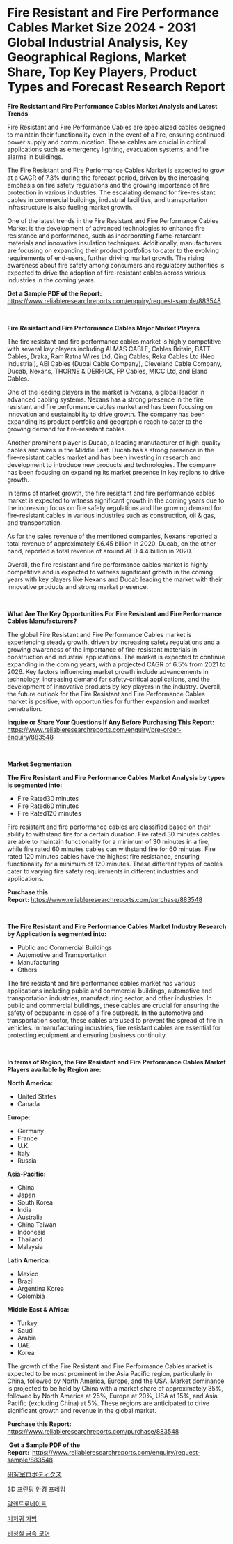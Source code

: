 <p><h1>Fire Resistant and Fire Performance Cables Market Size 2024 - 2031 Global Industrial Analysis, Key Geographical Regions, Market Share, Top Key Players, Product Types and Forecast Research Report</h1></p><p><strong>Fire Resistant and Fire Performance Cables Market Analysis and Latest Trends</strong></p>
<p><p>Fire Resistant and Fire Performance Cables are specialized cables designed to maintain their functionality even in the event of a fire, ensuring continued power supply and communication. These cables are crucial in critical applications such as emergency lighting, evacuation systems, and fire alarms in buildings.</p><p>The Fire Resistant and Fire Performance Cables Market is expected to grow at a CAGR of 7.3% during the forecast period, driven by the increasing emphasis on fire safety regulations and the growing importance of fire protection in various industries. The escalating demand for fire-resistant cables in commercial buildings, industrial facilities, and transportation infrastructure is also fueling market growth.</p><p>One of the latest trends in the Fire Resistant and Fire Performance Cables Market is the development of advanced technologies to enhance fire resistance and performance, such as incorporating flame-retardant materials and innovative insulation techniques. Additionally, manufacturers are focusing on expanding their product portfolios to cater to the evolving requirements of end-users, further driving market growth. The rising awareness about fire safety among consumers and regulatory authorities is expected to drive the adoption of fire-resistant cables across various industries in the coming years.</p></p>
<p><strong>Get a Sample PDF of the Report:&nbsp;</strong> <a href="https://www.reliableresearchreports.com/enquiry/request-sample/883548">https://www.reliableresearchreports.com/enquiry/request-sample/883548</a></p>
<p>&nbsp;</p>
<p><strong>Fire Resistant and Fire Performance Cables Major Market Players</strong></p>
<p><p>The fire resistant and fire performance cables market is highly competitive with several key players including ALMAS CABLE, Cables Britain, BATT Cables, Draka, Ram Ratna Wires Ltd, Qing Cables, Reka Cables Ltd (Neo Industrial), AEI Cables (Dubai Cable Company), Cleveland Cable Company, Ducab, Nexans, THORNE & DERRICK, FP Cables, MICC Ltd, and Eland Cables.</p><p>One of the leading players in the market is Nexans, a global leader in advanced cabling systems. Nexans has a strong presence in the fire resistant and fire performance cables market and has been focusing on innovation and sustainability to drive growth. The company has been expanding its product portfolio and geographic reach to cater to the growing demand for fire-resistant cables.</p><p>Another prominent player is Ducab, a leading manufacturer of high-quality cables and wires in the Middle East. Ducab has a strong presence in the fire-resistant cables market and has been investing in research and development to introduce new products and technologies. The company has been focusing on expanding its market presence in key regions to drive growth.</p><p>In terms of market growth, the fire resistant and fire performance cables market is expected to witness significant growth in the coming years due to the increasing focus on fire safety regulations and the growing demand for fire-resistant cables in various industries such as construction, oil & gas, and transportation.</p><p>As for the sales revenue of the mentioned companies, Nexans reported a total revenue of approximately €6.45 billion in 2020. Ducab, on the other hand, reported a total revenue of around AED 4.4 billion in 2020.</p><p>Overall, the fire resistant and fire performance cables market is highly competitive and is expected to witness significant growth in the coming years with key players like Nexans and Ducab leading the market with their innovative products and strong market presence.</p></p>
<p>&nbsp;</p>
<p><strong>What Are The Key Opportunities For Fire Resistant and Fire Performance Cables Manufacturers?</strong></p>
<p><p>The global Fire Resistant and Fire Performance Cables market is experiencing steady growth, driven by increasing safety regulations and a growing awareness of the importance of fire-resistant materials in construction and industrial applications. The market is expected to continue expanding in the coming years, with a projected CAGR of 6.5% from 2021 to 2026. Key factors influencing market growth include advancements in technology, increasing demand for safety-critical applications, and the development of innovative products by key players in the industry. Overall, the future outlook for the Fire Resistant and Fire Performance Cables market is positive, with opportunities for further expansion and market penetration.</p></p>
<p><strong>Inquire or Share Your Questions If Any Before Purchasing This Report:</strong> <a href="https://www.reliableresearchreports.com/enquiry/pre-order-enquiry/883548">https://www.reliableresearchreports.com/enquiry/pre-order-enquiry/883548</a></p>
<p>&nbsp;</p>
<p><strong>Market Segmentation</strong></p>
<p><strong>The Fire Resistant and Fire Performance Cables Market Analysis by types is segmented into:</strong></p>
<p><ul><li>Fire Rated30 minutes</li><li>Fire Rated60 minutes</li><li>Fire Rated120 minutes</li></ul></p>
<p><p>Fire resistant and fire performance cables are classified based on their ability to withstand fire for a certain duration. Fire rated 30 minutes cables are able to maintain functionality for a minimum of 30 minutes in a fire, while fire rated 60 minutes cables can withstand fire for 60 minutes. Fire rated 120 minutes cables have the highest fire resistance, ensuring functionality for a minimum of 120 minutes. These different types of cables cater to varying fire safety requirements in different industries and applications.</p></p>
<p><strong>Purchase this Report:&nbsp;</strong><a href="https://www.reliableresearchreports.com/purchase/883548">https://www.reliableresearchreports.com/purchase/883548</a></p>
<p>&nbsp;</p>
<p><strong>The Fire Resistant and Fire Performance Cables Market Industry Research by Application is segmented into:</strong></p>
<p><ul><li>Public and Commercial Buildings</li><li>Automotive and Transportation</li><li>Manufacturing</li><li>Others</li></ul></p>
<p><p>The fire resistant and fire performance cables market has various applications including public and commercial buildings, automotive and transportation industries, manufacturing sector, and other industries. In public and commercial buildings, these cables are crucial for ensuring the safety of occupants in case of a fire outbreak. In the automotive and transportation sector, these cables are used to prevent the spread of fire in vehicles. In manufacturing industries, fire resistant cables are essential for protecting equipment and ensuring business continuity.</p></p>
<p>&nbsp;</p>
<p><strong>In terms of Region, the Fire Resistant and Fire Performance Cables Market Players available by Region are:</strong></p>
<p>
    <p> <strong> North America: </strong>
        <ul>
            <li>United States</li>
            <li>Canada</li>
        </ul>
        </p> 
    <p> <strong> Europe: </strong>
        <ul>
            <li>Germany</li>
            <li>France</li>
            <li>U.K.</li>
            <li>Italy</li>
            <li>Russia</li>
        </ul>
        </p> 
    <p> <strong> Asia-Pacific: </strong>
        <ul>
            <li>China</li>
            <li>Japan</li>
            <li>South Korea</li>
            <li>India</li>
            <li>Australia</li>
            <li>China Taiwan</li>
            <li>Indonesia</li>
            <li>Thailand</li>
            <li>Malaysia</li>
        </ul>
        </p> 
    <p> <strong> Latin America: </strong>
        <ul>
            <li>Mexico</li>
            <li>Brazil</li>
            <li>Argentina Korea</li>
            <li>Colombia</li>
        </ul>
        </p> 
    <p> <strong> Middle East & Africa: </strong>
        <ul>
            <li>Turkey</li>
            <li>Saudi</li>
            <li>Arabia</li>
            <li>UAE</li>
            <li>Korea</li>
        </ul>
    </p>
    </p>
<p><p>The growth of the Fire Resistant and Fire Performance Cables market is expected to be most prominent in the Asia Pacific region, particularly in China, followed by North America, Europe, and the USA. Market dominance is projected to be held by China with a market share of approximately 35%, followed by North America at 25%, Europe at 20%, USA at 15%, and Asia Pacific (excluding China) at 5%. These regions are anticipated to drive significant growth and revenue in the global market.</p></p>
<p><strong>Purchase this Report: </strong><a href="https://www.reliableresearchreports.com/purchase/883548">https://www.reliableresearchreports.com/purchase/883548</a></p>
<p>&nbsp;<strong>Get a Sample PDF of the Report:&nbsp;&nbsp;</strong><a href="https://www.reliableresearchreports.com/enquiry/request-sample/883548">https://www.reliableresearchreports.com/enquiry/request-sample/883548</a></p>
<p><strong></strong></p>
<p><p><a href="https://medium.com/@myronobertrtys5475654/%E3%83%A9%E3%83%9C%E3%83%AD%E3%83%9C%E3%83%86%E3%82%A3%E3%82%AF%E3%82%B9%E5%B8%82%E5%A0%B4%E3%81%AE%E5%88%86%E6%9E%90%E3%81%A82024%E5%B9%B4%E3%81%8B%E3%82%892031%E5%B9%B4%E3%81%BE%E3%81%A7%E3%81%AE%E4%BA%88%E6%B8%AC%E3%81%95%E3%82%8C%E3%81%9F%E8%A6%8F%E6%A8%A1-5fd1657f74d0">研究室ロボティクス</a></p><p><a href="https://medium.com/@costelcaramitru2022/2024%EB%85%84%EB%B6%80%ED%84%B0-2031%EB%85%84%EA%B9%8C%EC%A7%80%EC%9D%98-%EA%B8%B0%EA%B0%84%EC%97%90-%EB%8C%80%ED%95%9C-3d-%ED%94%84%EB%A6%B0%ED%8C%85-%EC%95%88%EA%B2%BD-%ED%94%84%EB%A0%88%EC%9E%84-%EC%8B%9C%EC%9E%A5-%EB%B6%84%EC%84%9D%EA%B3%BC-%ED%81%AC%EA%B8%B0-%EC%98%88%EC%B8%A1-c59661900489">3D 프린팅 안경 프레임</a></p><p><a href="https://medium.com/@arthuralety6767836754/%EC%95%8C%EB%A0%8C%EB%93%9C%EB%A1%9C%EB%84%A4-%EC%8B%9C%EC%9E%A5-%EA%B2%BD%EC%9F%81-%EB%B6%84%EC%84%9D-%EC%8B%9C%EC%9E%A5-%EB%8F%99%ED%96%A5-%EB%B0%8F-2031%EB%85%84%EA%B9%8C%EC%A7%80%EC%9D%98-%EC%98%88%EC%B8%A1-b3b280478318">알렌드로네이트</a></p><p><a href="https://github.com/JeromeRtyau89966/Market-Research-Report-List-1/blob/main/980354015560.md">기저귀 가방</a></p><p><a href="https://github.com/TimmyMann6767/Market-Research-Report-List-1/blob/main/723756915559.md">비정질 금속 코어</a></p></p>